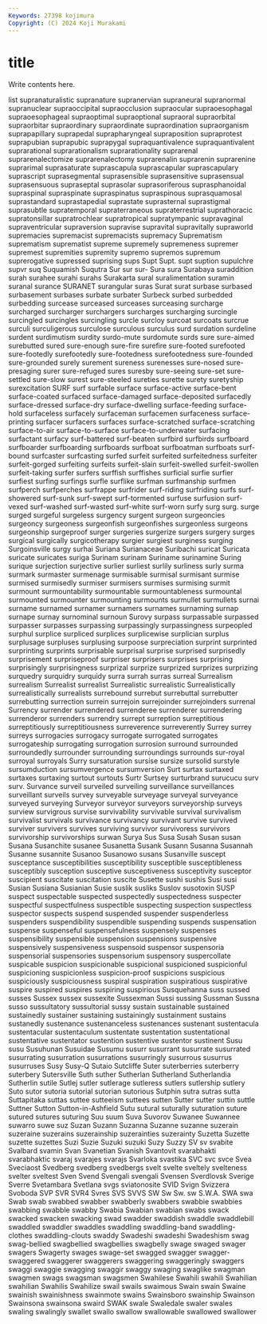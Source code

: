 ```yaml
---
Keywords: 27398 kojimura
Copyright: (C) 2024 Koji Murakami
---
```


# title

Write contents here.



list supranaturalistic supranature supranervian
supraneural supranormal supranuclear supraoccipital supraocclusion supraocular supraoesophagal supraoesophageal supraoptimal supraoptional
supraoral supraorbital supraorbitar supraordinary supraordinate supraordination supraorganism suprapapillary suprapedal suprapharyngeal
supraposition supraprotest suprapubian suprapubic suprapygal supraquantivalence supraquantivalent suprarational suprarationalism suprarationality
suprarenal suprarenalectomize suprarenalectomy suprarenalin suprarenin suprarenine suprarimal suprasaturate suprascapula suprascapular
suprascapulary suprascript suprasegmental suprasensible suprasensitive suprasensual suprasensuous supraseptal suprasolar suprasoriferous
suprasphanoidal supraspinal supraspinate supraspinatus supraspinous suprasquamosal suprastandard suprastapedial suprastate suprasternal
suprastigmal suprasubtle supratemporal supraterraneous supraterrestrial suprathoracic supratonsillar supratrochlear supratropical supratympanic
supravaginal supraventricular supraversion supravise supravital supravitally supraworld supremacies supremacist supremacists
supremacy Suprematism suprematism suprematist supreme supremely supremeness supremer supremest supremities
supremity supremo supremos supremum suprerogative supressed suprising sups Supt Supt.
supt suption supulchre supvr suq Suquamish Suqutra Sur sur sur-
Sura sura Surabaya suraddition surah surahee surahi surahs Surakarta sural
suralimentation suramin suranal surance SURANET surangular suras Surat surat surbase
surbased surbasement surbases surbate surbater Surbeck surbed surbedded surbedding surcease
surceased surceases surceasing surcharge surcharged surcharger surchargers surcharges surcharging surcingle
surcingled surcingles surcingling surcle surcloy surcoat surcoats surcrue surculi surculigerous
surculose surculous surculus surd surdation surdeline surdent surdimutism surdity surdo-mute
surdomute surds sure sure-aimed surebutted sured sure-enough sure-fire surefire sure-footed
surefooted sure-footedly surefootedly sure-footedness surefootedness sure-founded sure-grounded surely surement sureness
surenesses sure-nosed sure-presaging surer sure-refuged sures suresby sure-seeing sure-set sure-settled
sure-slow surest sure-steeled sureties surette surety suretyship surexcitation SURF surf
surfable surface surface-active surface-bent surface-coated surfaced surface-damaged surface-deposited surfacedly surface-dressed
surface-dry surface-dwelling surface-feeding surface-hold surfaceless surfacely surfaceman surfacemen surfaceness surface-printing
surfacer surfacers surfaces surface-scratched surface-scratching surface-to-air surface-to-surface surface-to-underwater surfacing surfactant
surfacy surf-battered surf-beaten surfbird surfbirds surfboard surfboarder surfboarding surfboards surfboat
surfboatman surfboats surf-bound surfcaster surfcasting surfed surfeit surfeited surfeitedness surfeiter
surfeit-gorged surfeiting surfeits surfeit-slain surfeit-swelled surfeit-swollen surfeit-taking surfer surfers surffish
surffishes surficial surfie surfier surfiest surfing surfings surfle surflike surfman
surfmanship surfmen surfperch surfperches surfrappe surfrider surf-riding surfriding surfs surf-showered
surf-sunk surf-swept surf-tormented surfuse surfusion surf-vexed surf-washed surf-wasted surf-white surf-worn
surfy surg surg. surge surged surgeful surgeless surgency surgent surgeon
surgeoncies surgeoncy surgeoness surgeonfish surgeonfishes surgeonless surgeons surgeonship surgeproof surger
surgeries surgerize surgers surgery surges surgical surgically surgicotherapy surgier surgiest
surginess surging Surgoinsville surgy surhai Suriana Surianaceae Suribachi suricat Suricata
suricate suricates suriga Surinam surinam Suriname surinamine Suring surique surjection
surjective surlier surliest surlily surliness surly surma surmark surmaster surmenage
surmisable surmisal surmisant surmise surmised surmisedly surmiser surmisers surmises surmising
surmit surmount surmountability surmountable surmountableness surmountal surmounted surmounter surmounting surmounts
surmullet surmullets surnai surname surnamed surnamer surnamers surnames surnaming surnap
surnape surnay surnominal surnoun Surovy surpass surpassable surpassed surpasser surpasses
surpassing surpassingly surpassingness surpeopled surphul surplice surpliced surplices surplicewise surplician
surplus surplusage surpluses surplusing surpoose surpreciation surprint surprinted surprinting surprints
surprisable surprisal surprise surprised surprisedly surprisement surpriseproof surpriser surprisers surprises
surprising surprisingly surprisingness surprizal surprize surprized surprizes surprizing surquedry surquidry
surquidy surra surrah surras surreal Surrealism surrealism Surrealist surrealist Surrealistic
surrealistic Surrealistically surrealistically surrealists surrebound surrebut surrebuttal surrebutter surrebutting surrection
surrein surrejoin surrejoinder surrejoinders surrenal Surrency surrender surrendered surrenderee surrenderer
surrendering surrenderor surrenders surrendry surrept surreption surreptitious surreptitiously surreptitiousness surreverence
surreverently Surrey surrey surreys surrogacies surrogacy surrogate surrogated surrogates surrogateship
surrogating surrogation surrosion surround surrounded surroundedly surrounder surrounding surroundings surrounds
sur-royal surroyal surroyals Surry sursaturation sursise sursize sursolid surstyle sursumduction
sursumvergence sursumversion Surt surtax surtaxed surtaxes surtaxing surtout surtouts Surtr
Surtsey surturbrand surucucu surv surv. Survance surveil surveiled surveiling surveillance
surveillances surveillant surveils survey surveyable surveyage surveyal surveyance surveyed surveying
Surveyor surveyor surveyors surveyorship surveys surview survigrous survise survivability survivable
survival survivalism survivalist survivals survivance survivancy survivant survive survived surviver
survivers survives surviving survivor survivoress survivors survivorship survivorships surwan Surya
Sus Susa Susah Susan susan Susana Susanchite susanee Susanetta Susank
Susann Susanna Susannah Susanne susannite Susanoo Susanowo susans Susanville suscept
susceptance susceptibilities susceptibility susceptible susceptibleness susceptibly susception susceptive susceptiveness susceptivity
susceptor suscipient suscitate suscitation suscite Susette sushi sushis Susi susi
Susian Susiana Susianian Susie suslik susliks Suslov susotoxin SUSP suspect
suspectable suspected suspectedly suspectedness suspecter suspectful suspectfulness suspectible suspecting suspection
suspectless suspector suspects suspend suspended suspender suspenderless suspenders suspendibility suspendible
suspending suspends suspensation suspense suspenseful suspensefulness suspensely suspenses suspensibility suspensible
suspension suspensions suspensive suspensively suspensiveness suspensoid suspensor suspensoria suspensorial suspensories
suspensorium suspensory suspercollate suspicable suspicion suspicionable suspicional suspicioned suspicionful suspicioning
suspicionless suspicion-proof suspicions suspicious suspiciously suspiciousness suspiral suspiration suspiratious suspirative
suspire suspired suspires suspiring suspirious Susquehanna suss sussed susses Sussex
sussex sussexite Sussexman Sussi sussing Sussman Sussna susso sussultatory sussultorial
sussy sustain sustainable sustained sustainedly sustainer sustaining sustainingly sustainment sustains
sustanedly sustenance sustenanceless sustenances sustenant sustentacula sustentacular sustentaculum sustentate sustentation
sustentational sustentative sustentator sustention sustentive sustentor sustinent Susu susu Susuhunan
Susuidae Susumu susurr susurrant susurrate susurrated susurrating susurration susurrations susurringly
susurrous susurrus susurruses Susy Susy-Q Sutaio Sutcliffe Suter suterberries suterberry
suterbery Sutersville Suth suther Sutherlan Sutherland Sutherlandia Sutherlin sutile Sutlej
sutler sutlerage sutleress sutlers sutlership sutlery Suto sutor sutoria sutorial
sutorian sutorious Sutphin sutra sutras sutta Suttapitaka suttas suttee sutteeism
suttees sutten Sutter sutter suttin suttle Suttner Sutton Sutton-in-Ashfield Sutu
sutural suturally suturation suture sutured sutures suturing Suu suum Suva
Suvorov Suwanee Suwannee suwarro suwe suz Suzan Suzann Suzanna Suzanne
suzanne suzerain suzeraine suzerains suzerainship suzerainties suzerainty Suzetta Suzette suzette
suzettes Suzi Suzie Suzuki suzuki Suzy Suzzy SV sv svabite
Svalbard svamin Svan Svanetian Svanish Svantovit svarabhakti svarabhaktic svaraj svarajes
svarajs Svarloka svastika SVC svc svce Svea Sveciaost Svedberg svedberg
svedbergs svelt svelte sveltely svelteness svelter sveltest Sven Svend Svengali
svengali Svensen Sverdlovsk Sverige Sverre Svetambara Svetlana svgs sviatonosite SVID
Svign Svizzera Svoboda SVP SVR SVR4 Svres SVS SVVS SW
Sw Sw. sw S.W.A. SWA swa Swab swab swabbed swabber
swabberly swabbers swabbie swabbies swabbing swabble swabby Swabia Swabian swabian
swabs swack swacked swacken swacking swad swadder swaddish swaddle swaddlebill
swaddled swaddler swaddles swaddling swaddling-band swaddling-clothes swaddling-clouts swaddy Swadeshi swadeshi
Swadeshism swag swag-bellied swagbellied swagbellies swagbelly swage swaged swager swagers
Swagerty swages swage-set swagged swagger swagger- swaggered swaggerer swaggerers swaggering
swaggeringly swaggers swaggi swaggie swagging swaggir swaggy swaging swaglike swagman
swagmen swags swagsman swagsmen Swahilese Swahili swahili Swahilian swahilian Swahilis
Swahilize swail swails swaimous Swain swain Swaine swainish swainishness swainmote
swains Swainsboro swainship Swainson Swainsona swainsona swaird SWAK swale Swaledale
swaler swales swaling swalingly swallet swallo swallow swallowable swallowed swallower
